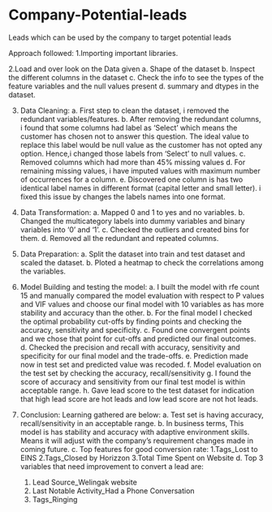 # Company-Potential-leads
Leads which can be used by the company to target potential leads



Approach followed:
1.Importing important libraries.

2.Load and over look on the Data given
  a.	Shape of the dataset
  b.	Inspect the different columns in the dataset
  c.	Check the info to see the types of the feature variables and the null values present
  d.	summary and dtypes in the dataset.

3. Data Cleaning:
  a.	First step to clean the dataset, i removed the redundant variables/features.
  b.	After removing the redundant columns, i found that some columns had label as ‘Select’ which means the customer has chosen not to answer this question. The ideal value to replace this label would be null value as the customer has not opted any option. Hence,i changed those labels from ‘Select’ to null values.
  c.	Removed columns which had more than 45% missing values
  d.	For remaining missing values, i have imputed values with maximum number of occurrences for a column.
  e.	Discovered one column is has two identical label names in different format (capital letter and small letter). i fixed this issue by changes the labels names into one format.

4. Data Transformation:
  a.	Mapped 0 and 1 to yes and no variables.
  b.	Changed the multicategory labels into dummy variables and binary variables into ‘0’ and ‘1’.
  c.	Checked the outliers and created bins for them.
  d.	Removed all the redundant and repeated columns.

5. Data Preparation:
  a.	Split the dataset into train and test dataset and scaled the dataset.
  b.	Ploted a heatmap to check the correlations among the variables.



6. Model Building and testing the model:
  a.	I built the model with rfe count 15 and manually compared the model evaluation with respect to P values and VIF values and choose our final model with 10 variables as has more stability and accuracy than the other.
  b.	For the final model I checked the optimal probability cut-offs by finding points and checking the accuracy, sensitivity and specificity.
  c.  Found one convergent points and we chose that point for cut-offs and predicted our final outcomes.
  d.	Checked the precision and recall with accuracy, sensitivity and specificity for our final model and the trade-offs.
  e.	Prediction made now in test set and predicted value was recoded.
  f.	Model evaluation on the test set by checking the accuracy, recall/sensitivity 
  g.	I found the score of accuracy and sensitivity from our final test model is within acceptable range.
  h.	Gave lead score to the test dataset for indication that high lead score are hot leads and low lead score are not hot leads.

7. Conclusion:
Learning gathered are below:
  a.	Test set is having accuracy, recall/sensitivity in an acceptable range.
  b.	In business terms, This model is has stability and accuracy with adaptive environment skills. Means it will adjust with the company’s requirement changes made in coming future.
  c.	Top features for good conversion rate:
    1.Tags_Lost to EINS
    2.Tags_Closed by Horizzon
    3.Total Time Spent on Website
  d.	Top 3 variables that need improvement to convert a lead are:
    1.	Lead Source_Welingak website
    2.	Last Notable Activity_Had a Phone Conversation
    3.	Tags_Ringing
